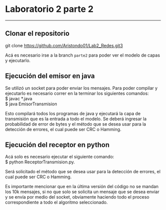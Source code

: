 # Laboratorio 2 parte 2
***
## Clonar el repositorio
git clone https://github.com/Aristondo01/Lab2_Redes.git3

Acá es necesario irse a la branch `parte2` para poder ver el modelo de capas y ejecutarlo.

## Ejecución del emisor en java

Se utilizó un socket para poder enviar los mensajes. Para poder compilar y ejecutarlo es necesario correr en la terminar los siguientes comandos:  
$ javac *.java  
$ java EmisorTransmision  

Esto compilará todos los programas de java y ejecutará la capa de transmisión que es la entrada a todo el modelo.
Se deberá ingresar la probabilidad de error de bytes y el método que se desea usar para la detección de errores, el cual puede ser CRC o Hamming.

## Ejecución del receptor en python
Acá solo es necesario ejecutar el siguiente comando:  
$ python ReceptorTransmision.py.

Será solicitado el método que se desea usar para la detección de errores, el cual puede ser CRC o Hamming.

Es importante mencionar que en la última versión del código no se mandan los 10k mensajes, si no que solo se solicita un mensaje que se desea enviar y se envía por medio del socket, obviamente haciendo todo el proceso correspondiente a todo el algoritmo seleccionado.
